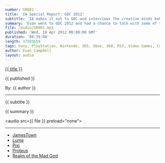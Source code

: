 ```yaml
---
number: SR001
title: 'IA Special Report: GDC 2012'
subtitle: 'IA makes it out to GDC and interviews the creative minds behind JamesTown, Lume, Pixi, Proteus, and Realm of the Mad God!'
summary: 'Evan went to GDC 2012 and had a chance to talk with some of the Developers attending the IGF; Tim Ambrogi from Final Form Games, maker of JamesTown. Katherine Bidwell from State of Play Games, maker of Lume. Sean Chan and Lim Ee Siang, students at Digipen University, makers of Pixi. Ed Key, maker of Proteus. Willem Rosenthal from Wild Shadow Studios, makers of Realm of the Mad God.'
file: /audio/SR001.mp3
published: 'Wed, 18 Apr 2012 00:00:00 GMT'
duration: '00:39:00'
length: 37503659
tags: Sony, PlayStation, Nintendo, 3DS, Xbox, 360, PS3, Video Games, Comics, games, Indestructible Art, JamesTown, Lume, Pixie, Proteus, Realm of the Mad God, Final Form Games, State of Play, Digipen, Wild Shadow Studios, GDC, Steam, Valve
author: Evan Campbell
layout: audio
---
```


<a href="../episodes/{{ number }}.html" class='postTitleLink'><p class='postTitle'>{{ title }}</p></a>
<p class='postPublished'>{{ published }}</p>
<p class='postAuthor'>By: {{ author }}</p>
<hr>
{{ subtitle }}  
  
{{ summary }}  

<audio src={{ file }} preload="none"></audio>

- - -

* [JamesTown](http://www.finalformgames.com/)  
* [Lume](http://www.stateofplaygames.com/)  
* [Pixi](https://www.digipen.edu/?id=1170&proj=24633)  
* [Proteus](http://www.visitproteus.com/)  
* [Realm of the Mad God](http://www.realmofthemadgod.com/)  